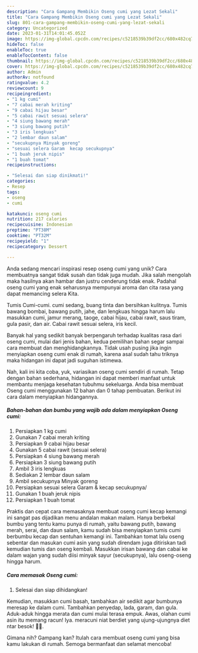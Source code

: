 ```yaml
---
description: "Cara Gampang Membikin Oseng cumi yang Lezat Sekali"
title: "Cara Gampang Membikin Oseng cumi yang Lezat Sekali"
slug: 801-cara-gampang-membikin-oseng-cumi-yang-lezat-sekali
category: Uncategorized
date: 2023-01-31T14:01:45.052Z
image: https://img-global.cpcdn.com/recipes/c5218539b39df2cc/680x482cq70/oseng-cumi-foto-resep-utama.jpg
hideToc: false
enableToc: true
enableTocContent: false
thumbnail: https://img-global.cpcdn.com/recipes/c5218539b39df2cc/680x482cq70/oseng-cumi-foto-resep-utama.jpg
cover: https://img-global.cpcdn.com/recipes/c5218539b39df2cc/680x482cq70/oseng-cumi-foto-resep-utama.jpg
author: Admin
authorAv: notfound
ratingvalue: 4.2
reviewcount: 9
recipeingredient:
- "1 kg cumi"
- "7 cabai merah kriting"
- "9 cabai hijau besar"
- "5 cabai rawit sesuai selera"
- "4 siung bawang merah"
- "3 siung bawang putih"
- "3 iris lengkuas"
- "2 lembar daun salam"
- "secukupnya Minyak goreng"
- "sesuai selera Garam  kecap secukupnya"
- "1 buah jeruk nipis"
- "1 buah tomat"
recipeinstructions:

- "Selesai dan siap dinikmati!"
categories:
- Resep
tags:
- oseng
- cumi

katakunci: oseng cumi 
nutrition: 217 calories
recipecuisine: Indonesian
preptime: "PT38M"
cooktime: "PT32M"
recipeyield: "1"
recipecategory: Dessert

---
```





Anda sedang mencari inspirasi resep oseng cumi yang unik? Cara membuatnya sangat tidak susah dan tidak juga mudah. Jika salah mengolah maka hasilnya akan hambar dan justru cenderung tidak enak. Padahal oseng cumi yang enak seharusnya mempunyai aroma dan cita rasa yang dapat memancing selera Kita.





Tumis Cumi-cumi. cumi sedang, buang tinta dan bersihkan kulitnya. Tumis bawang bombai, bawang putih, jahe, dan lengkuas hingga harum lalu masukkan cumi, jamur merang, taoge, cabai hijau, cabai rawit, saus tiram, gula pasir, dan air. Cabai rawit sesuai selera, iris kecil.

Banyak hal yang sedikit banyak berpengaruh terhadap kualitas rasa dari oseng cumi, mulai dari jenis bahan, kedua pemilihan bahan segar sampai cara membuat dan menghidangkannya. Tidak usah pusing jika ingin menyiapkan oseng cumi enak di rumah, karena asal sudah tahu triknya maka hidangan ini dapat jadi suguhan istimewa.






Nah, kali ini kita coba, yuk, variasikan oseng cumi sendiri di rumah. Tetap dengan bahan sederhana, hidangan ini dapat memberi manfaat untuk membantu menjaga kesehatan tubuhmu sekeluarga. Anda bisa membuat Oseng cumi menggunakan 12 bahan dan 0 tahap pembuatan. Berikut ini cara dalam menyiapkan hidangannya.

<!--inarticleads1-->

##### Bahan-bahan dan bumbu yang wajib ada dalam menyiapkan Oseng cumi:

1. Persiapkan 1 kg cumi
1. Gunakan 7 cabai merah kriting
1. Persiapkan 9 cabai hijau besar
1. Gunakan 5 cabai rawit (sesuai selera)
1. Persiapkan 4 siung bawang merah
1. Persiapkan 3 siung bawang putih
1. Ambil 3 iris lengkuas
1. Sediakan 2 lembar daun salam
1. Ambil secukupnya Minyak goreng
1. Persiapkan sesuai selera Garam &amp; kecap secukupnya/
1. Gunakan 1 buah jeruk nipis
1. Persiapkan 1 buah tomat


Praktis dan cepat cara memasaknya membuat oseng cumi kecap kemangi ini sangat pas dijadikan menu andalan makan malam. Hanya berbekal bumbu yang tentu kamu punya di rumah, yaitu bawang putih, bawang merah, serai, dan daun salam, kamu sudah bisa menyiapkan tumis cumi berbumbu kecap dan sentuhan kemangi ini. Tambahkan tomat lalu oseng sebentar dan masukan cumi asin yang sudah direndam juga ditiriskan tadi kemudian tumis dan oseng kembali. Masukkan irisan bawang dan cabai ke dalam wajan yang sudah diisi minyak sayur (secukupnya), lalu oseng-oseng hingga harum. 

<!--inarticleads2-->

##### Cara memasak Oseng cumi:


1. Selesai dan siap dihidangkan!

Kemudian, masukkan cumi basah, tambahkan air sedikit agar bumbunya meresap ke dalam cumi. Tambahkan penyedap, lada, garam, dan gula. Aduk-aduk hingga merata dan cumi mulai terasa empuk. Awas, olahan cumi asin itu memang racun! Iya. meracuni niat berdiet yang ujung-ujungnya diet ntar besok! 🤣🤣. 

Gimana nih? Gampang kan? Itulah cara membuat oseng cumi yang bisa kamu lakukan di rumah. Semoga bermanfaat dan selamat mencoba!
